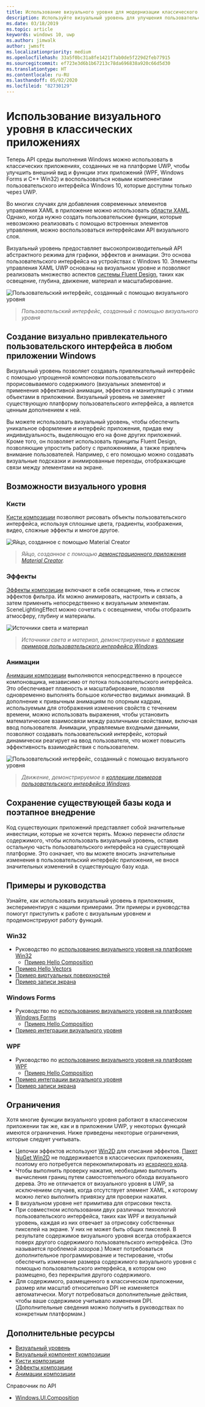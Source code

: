```yaml
---
title: Использование визуального уровня для модернизации классического приложения
description: Используйте визуальный уровень для улучшения пользовательского интерфейса классического приложения .NET или Win32.
ms.date: 03/18/2019
ms.topic: article
keywords: windows 10, uwp
ms.author: jimwalk
author: jwmsft
ms.localizationpriority: medium
ms.openlocfilehash: 33a5f0bc31a8fe1421f7ab0de5f229d2feb77915
ms.sourcegitcommit: ef723e3d6b1b67213c78da696838a920c66d5d30
ms.translationtype: HT
ms.contentlocale: ru-RU
ms.lasthandoff: 05/02/2020
ms.locfileid: "82730129"
---
```

# <a name="using-the-visual-layer-in-desktop-apps"></a>Использование визуального уровня в классических приложениях

Теперь API среды выполнения Windows можно использовать в классических приложениях, созданных не на платформе UWP, чтобы улучшить внешний вид и функции этих приложений (WPF, Windows Forms и C++ Win32) и воспользоваться новыми компонентами пользовательского интерфейса Windows 10, которые доступны только через UWP.

Во многих случаях для добавления современных элементов управления XAML в приложение можно использовать [области XAML](xaml-islands.md). Однако, когда нужно создать пользовательские функции, которые невозможно реализовать с помощью встроенных элементов управления, можно воспользоваться интерфейсами API визуального слоя.

Визуальный уровень предоставляет высокопроизводительный API абстрактного режима для графики, эффектов и анимации. Это основа пользовательского интерфейса на устройствах с Windows 10. Элементы управления XAML UWP основаны на визуальном уровне и позволяют реализовать множество аспектов [системы Fluent Design](/windows/uwp/design/fluent-design-system/index), таких как освещение, глубина, движение, материал и масштабирование.

![Пользовательский интерфейс, созданный с помощью визуального уровня](images/visual-layer-interop/pull-to-animate.gif)

> _Пользовательский интерфейс, созданный с помощью визуального уровня_

## <a name="create-a-visually-engaging-user-interface-in-any-windows-app"></a>Создание визуально привлекательного пользовательского интерфейса в любом приложении Windows

Визуальный уровень позволяет создавать привлекательный интерфейс с помощью упрощенной компоновки пользовательского прорисовываемого содержимого (визуальных элементов) и применения эффективной анимации, эффектов и манипуляций с этими объектами в приложении. Визуальный уровень не заменяет существующую платформу пользовательского интерфейса, а является ценным дополнением к ней.

Вы можете использовать визуальный уровень, чтобы обеспечить уникальное оформление и интерфейс приложения, придав ему индивидуальность, выделяющую его на фоне других приложений. Кроме того, он позволяет использовать принципы Fluent Design, позволяющие упростить работу с приложениями, а также привлечь внимание пользователей. Например, с его помощью можно создавать визуальные подсказки и анимированные переходы, отображающие связи между элементами на экране.

## <a name="visual-layer-features"></a>Возможности визуального уровня

### <a name="brushes"></a>Кисти

[Кисти композиции](/windows/uwp/composition/composition-brushes) позволяют рисовать объекты пользовательского интерфейса, используя сплошные цвета, градиенты, изображения, видео, сложные эффекты и многое другое.

![Яйцо, созданное с помощью Material Creator](images/visual-layer-interop/egg.gif)

> _Яйцо, созданное с помощью [демонстрационного приложения Material Creator](https://github.com/Microsoft/WindowsCompositionSamples/tree/master/Demos/MaterialCreator)._

### <a name="effects"></a>Эффекты

[Эффекты композиции](/windows/uwp/composition/composition-effects) включают в себя освещение, тень и список эффектов фильтра. Их можно анимировать, настроить и связать, а затем применить непосредственно к визуальным элементам. SceneLightingEffect можно сочетать с освещением, чтобы отобразить атмосферу, глубину и материалы.

![Источники света и материал](images/visual-layer-interop/light-interop.gif)

> _Источники света и материал, демонстрируемые в [коллекции примеров пользовательского интерфейса Windows](https://github.com/Microsoft/WindowsCompositionSamples/tree/master/SampleGallery)._

### <a name="animations"></a>Анимации

[Анимации композиции](/windows/uwp/composition/composition-animation) выполняются непосредственно в процессе компоновщика, независимо от потока пользовательского интерфейса. Это обеспечивает плавность и масштабирование, позволяя одновременно выполнять большое количество видимых анимаций. В дополнение к привычным анимациям по опорным кадрам, используемым для отображения изменения свойств с течением времени, можно использовать выражения, чтобы установить математические взаимосвязи между различными свойствами, включая ввод пользователя. Анимации, управляемые входными данными, позволяют создавать пользовательский интерфейс, который динамически реагирует на ввод пользователя, что может повысить эффективность взаимодействия с пользователем.

![Пользовательский интерфейс, созданный с помощью визуального уровня](images/visual-layer-interop/swipe-scroller.gif)

> _Движение, демонстрируемое в [коллекции примеров пользовательского интерфейса Windows](https://github.com/Microsoft/WindowsCompositionSamples/tree/master/SampleGallery)._

## <a name="keep-your-existing-codebase-and-adopt-incrementally"></a>Сохранение существующей базы кода и поэтапное внедрение

Код существующих приложений представляет собой значительные инвестиции, которые не хочется терять. Можно перенести _области_ содержимого, чтобы использовать визуальный уровень, оставив остальную часть пользовательского интерфейса на существующей платформе. Это означает, что вы можете вносить значительные изменения в пользовательский интерфейс приложения, не внося значительных изменений в существующую базу кода.

## <a name="samples-and-tutorials"></a>Примеры и руководства

Узнайте, как использовать визуальный уровень в приложениях, экспериментируя с нашими примерами. Эти примеры и руководства помогут приступить к работе с визуальным уровнем и продемонстрируют работу функций.

### <a name="win32"></a>Win32

- Руководство по [использованию визуального уровня на платформе Win32](using-the-visual-layer-with-win32.md)
  - [Пример Hello Composition](https://github.com/Microsoft/Windows.UI.Composition-Win32-Samples/tree/master/cpp/HelloComposition)
- [Пример Hello Vectors](https://github.com/Microsoft/Windows.UI.Composition-Win32-Samples/tree/master/cpp/HelloVectors)
- [Пример виртуальных поверхностей](https://github.com/Microsoft/Windows.UI.Composition-Win32-Samples/tree/master/cpp/VirtualSurfaces)
- [Пример записи экрана](https://github.com/Microsoft/Windows.UI.Composition-Win32-Samples/tree/master/cpp/ScreenCaptureforHWND)

### <a name="windows-forms"></a>Windows Forms

- Руководство по [использованию визуального уровня на платформе Windows Forms](using-the-visual-layer-with-windows-forms.md)
  - [Пример Hello Composition](https://github.com/Microsoft/Windows.UI.Composition-Win32-Samples/tree/master/dotnet/WinForms/HelloComposition)
- [Пример интеграции визуального уровня](https://github.com/Microsoft/Windows.UI.Composition-Win32-Samples/tree/master/dotnet/WinForms/VisualLayerIntegration)

### <a name="wpf"></a>WPF

- Руководство по [использованию визуального уровня на платформе WPF](using-the-visual-layer-with-wpf.md)
  - [Пример Hello Composition](https://github.com/Microsoft/Windows.UI.Composition-Win32-Samples/tree/master/dotnet/WPF/HelloComposition)
- [Пример интеграции визуального уровня](https://github.com/Microsoft/Windows.UI.Composition-Win32-Samples/tree/master/dotnet/WPF/VisualLayerIntegration)
- [Пример записи экрана](https://github.com/Microsoft/Windows.UI.Composition-Win32-Samples/tree/master/dotnet/WPF/ScreenCapture)

## <a name="limitations"></a>Ограничения

Хотя многие функции визуального уровня работают в классическом приложении так же, как и в приложении UWP, у некоторых функций имеются ограничения. Ниже приведены некоторые ограничения, которые следует учитывать.

- Цепочки эффектов используют [Win2D](http://microsoft.github.io/Win2D/html/Introduction.htm) для описания эффектов. [Пакет NuGet Win2D](https://www.nuget.org/packages/Win2D.uwp) не поддерживается в классических приложениях, поэтому его потребуется перекомпилировать из [исходного кода](https://github.com/Microsoft/Win2D).
- Чтобы выполнить проверку нажатия, необходимо выполнить вычисления границ путем самостоятельного обхода визуального дерева. Это не отличается от визуального уровня в UWP, за исключением случаев, когда отсутствует элемент XAML, к которому можно легко выполнить привязку для проверки нажатия.
- В визуальном уровне нет примитива для отрисовки текста.
- При совместном использовании двух различных технологий пользовательского интерфейса, таких как WPF и визуальный уровень, каждая из них отвечает за отрисовку собственных пикселей на экране. У них не может быть общих пикселей. В результате содержимое визуального уровня всегда отображается поверх другого содержимого пользовательского интерфейса. (Это называется проблемой _зазоров_.) Может потребоваться дополнительное программирование и тестирование, чтобы обеспечить изменение размера содержимого визуального уровня с помощью пользовательского интерфейса, в котором оно размещено, без перекрытия другого содержимого.
- Для содержимого, размещенного в классическом приложении, размер или масштаб относительно DPI не изменяется автоматически. Могут потребоваться дополнительные действия, чтобы ваше содержимое учитывало изменения DPI. (Дополнительные сведения можно получить в руководствах по конкретным платформам.)

## <a name="additional-resources"></a>Дополнительные ресурсы

- [Визуальный уровень](/windows/uwp/composition/visual-layer)
- [Визуальный компонент композиции](/windows/uwp/composition/composition-visual-tree)
- [Кисти композиции](/windows/uwp/composition/composition-brushes)
- [Эффекты композиции](/windows/uwp/composition/composition-effects)
- [Анимации композиции](/windows/uwp/composition/composition-animation)

Справочник по API

- [Windows.UI.Composition](/uwp/api/Windows.UI.Composition)